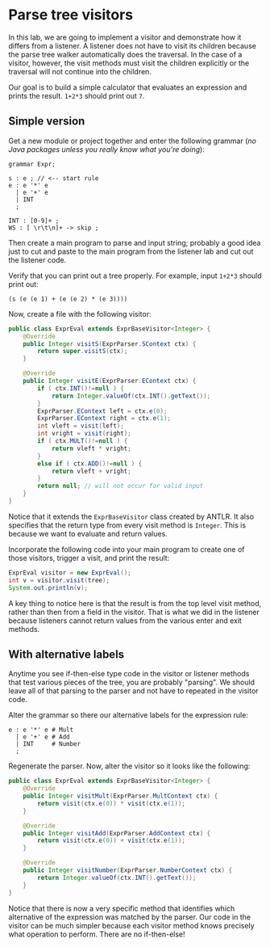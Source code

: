 # Parse tree visitors

In this lab, we are going to implement a visitor and demonstrate how it differs from a listener. A listener does not have to visit its children because the parse tree walker automatically does the traversal. In the case of a visitor, however, the visit methods must visit the children explicitly or the traversal will not continue into the children.

Our goal is to build a simple calculator that evaluates an expression and prints the result. `1+2*3` should print out `7`.

## Simple version

Get a new module or project together and enter the following grammar (*no Java packages unless you really know what you're doing*):
 
```
grammar Expr;

s : e ; // <-- start rule
e : e '*' e
  | e '+' e
  | INT	
  ;

INT : [0-9]+ ;
WS : [ \r\t\n]+ -> skip ;
```

Then create a main program to parse and input string; probably a good idea just to cut and paste to the main program from the listener lab and cut out the listener code.

Verify that you can print out a tree properly. For example, input `1+2*3` should print out:

```
(s (e (e 1) + (e (e 2) * (e 3))))
```

Now, create a file with the following visitor:

```java
public class ExprEval extends ExprBaseVisitor<Integer> {
	@Override
	public Integer visitS(ExprParser.SContext ctx) {
		return super.visitS(ctx);
	}

	@Override
	public Integer visitE(ExprParser.EContext ctx) {
		if ( ctx.INT()!=null ) {
			return Integer.valueOf(ctx.INT().getText());
		}
		ExprParser.EContext left = ctx.e(0);
		ExprParser.EContext right = ctx.e(1);
		int vleft = visit(left);
		int vright = visit(right);
		if ( ctx.MULT()!=null ) {
			return vleft * vright;
		}
		else if ( ctx.ADD()!=null ) {
			return vleft + vright;
		}
		return null; // will not occur for valid input
	}
}
```

Notice that it extends the `ExprBaseVisitor` class created by ANTLR. It also specifies that the return type from every visit method is `Integer`. This is because we want to evaluate and return values.

Incorporate the following code into your main program to create one of those visitors, trigger a visit, and print the result:

```java
ExprEval visitor = new ExprEval();
int v = visitor.visit(tree);
System.out.println(v);
```

A key thing to notice here is that the result is from the top level visit method, rather than then from a field in the visitor. That is what we did in the listener because listeners cannot return values from the various enter and exit methods.

## With alternative labels

Anytime you see if-then-else type code in the visitor or listener methods that test various pieces of the tree, you are probably "parsing". We should leave all of that parsing to the parser and not have to repeated in the visitor code.

Alter the grammar so there our alternative labels for the expression rule:

```
e : e '*' e	# Mult
  | e '+' e	# Add
  | INT		# Number
  ;
```

Regenerate the parser. Now, alter the visitor so it looks like the following:

```java
public class ExprEval extends ExprBaseVisitor<Integer> {
	@Override
	public Integer visitMult(ExprParser.MultContext ctx) {
		return visit(ctx.e(0)) * visit(ctx.e(1));
	}

	@Override
	public Integer visitAdd(ExprParser.AddContext ctx) {
		return visit(ctx.e(0)) + visit(ctx.e(1));
	}

	@Override
	public Integer visitNumber(ExprParser.NumberContext ctx) {
		return Integer.valueOf(ctx.INT().getText());
	}
}
```

Notice that there is now a very specific method that identifies which alternative of the expression was matched by the parser. Our code in the visitor can be much simpler because each visitor method knows precisely what operation to perform. There are no if-then-else!
